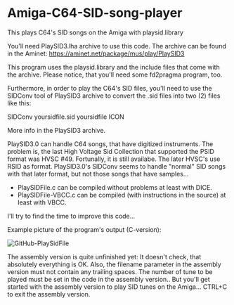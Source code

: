 # Amiga-C64-SID-song-player

This plays C64's SID songs on the Amiga with playsid.library

You'll need PlaySID3.lha archive to use this code.
The archive can be found in the Aminet:
https://aminet.net/package/mus/play/PlaySID3

This program uses the playsid.library and the include files
that come with the archive. Please notice, that you'll need some
fd2pragma program, too.

Furthermore, in order to play the C64's SID files,
you'll need to use the SIDConv tool of PlaySID3 archive to
convert the .sid files into two (2) files like this:

SIDConv yoursidfile.sid yoursidfile ICON

More info in the PlaySID3 archive.


PlaySID3.0 can handle C64 songs, that have digitized instruments. The problem is, the last High Voltage Sid Collection that supported the PSID format was HVSC #49. Fortunally, it is still availabe. The later HVSC's use RSID as format. PlaySID3.0's SIDConv seems to handle "normal" SID songs with that later format, but not those songs that have samples...


* PlaySIDFile.c can be compiled without problems at least with DICE.
* PlaySIDFile-VBCC.c can be compiled (with instructions in the source) at least with VBCC.

I'll try to find the time to improve this code...

Example picture of the program's output (C-version):

![GitHub-PlaySidFile](https://user-images.githubusercontent.com/61118857/118642778-6d5a6800-b7e4-11eb-90c5-4cf7a8843e82.jpg)

The assembly version is quite unfinished yet: It doesn't check, that absolutely everything is OK.
Also, the filename parameter in the assembly version must not contain any trailing spaces.
The number of tune to be played must be set in the code in the assembly version..
But you'll get started with the assembly version to play SID tunes on the Amiga...
CTRL+C to exit the assembly version.
